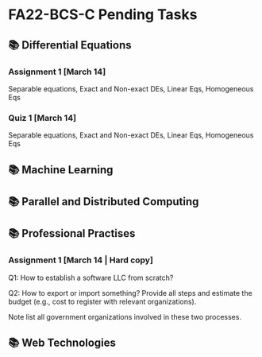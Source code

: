 # FA22-BCS-C Pending Tasks
## 📚 Differential Equations
### Assignment 1 [March 14]
Separable equations, Exact and Non-exact DEs, Linear Eqs, Homogeneous Eqs

### Quiz 1 [March 14]
Separable equations, Exact and Non-exact DEs, Linear Eqs, Homogeneous Eqs

## 📚 Machine Learning


## 📚 Parallel and Distributed Computing


## 📚 Professional Practises
### Assignment 1 [March 14 | Hard copy]
Q1: How to establish a software LLC from scratch?

Q2: How to export or import something? Provide all steps and estimate the budget (e.g., cost to register with relevant organizations).

Note list all government organizations involved in these two processes.


## 📚 Web Technologies

